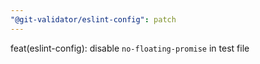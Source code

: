 ```yaml
---
"@git-validator/eslint-config": patch
---
```


feat(eslint-config): disable `no-floating-promise` in test file
